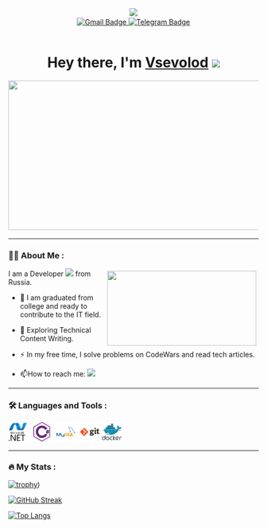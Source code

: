 <div id="header" align="center">
  <img src="https://media4.giphy.com/media/5eLDrEaRGHegx2FeF2/giphy.gif" width="100"/>
  <div id="badges">
    <a href="mailto:apollyon367@gmail.com">
      <img src="https://img.shields.io/badge/Gmail-D14836?style=for-the-badge&logo=gmail&logoColor=white" alt="Gmail Badge"/>
    </a>
    <a href="https://t.me/Apo1lyon367">
      <img src="https://img.shields.io/badge/Telegram-2CA5E0?style=for-the-badge&logo=telegram&logoColor=white" alt="Telegram Badge"/>
    </a>
  </div>
  <img src="https://komarev.com/ghpvc/?username=Apo1lyon&style=flat-square&color=blue" alt=""/>
  <h1>
    Hey there, I'm <a href=https://career.habr.com/apo1lyon target="_blank">Vsevolod</a>
    <img src="https://media.giphy.com/media/hvRJCLFzcasrR4ia7z/giphy.gif" width="30px"/>
  </h1>
</div>
<div align="center">
    <img src=https://media.giphy.com/media/9HKOmZ11tjfkk/giphy.gif width="600" height="300">
 </div>
 
---
 
### :man_technologist: About Me :

<div>
    <img src="https://media.giphy.com/media/1C8bHHJturSx2/giphy.gif" width="300" height="150" align="right" vspace="5" hspace="5">
 </div>
 
I am a Developer <img src="https://media.giphy.com/media/WUlplcMpOCEmTGBtBW/giphy.gif" width="30"> from Russia.
- :telescope: I am graduated from college and ready to contribute to the IT field.

- :seedling: Exploring Technical Content Writing.

- :zap: In my free time, I solve problems on CodeWars and read tech articles.

- :mailbox:How to reach me: <a href = "mailto:apollyon367@gmail.com"> <img src= "https://img.shields.io/badge/Gmail-D14836?style=for-the-badge&logo=gmail&logoColor=white" width="60"> </a>

---

### :hammer_and_wrench: Languages and Tools :
<div>
  <img src="https://github.com/devicons/devicon/blob/master/icons/dot-net/dot-net-original-wordmark.svg" title="Dot-net"  alt="Dot-net" width="40" height="40"/>&nbsp;
  <img src="https://github.com/devicons/devicon/blob/master/icons/csharp/csharp-line.svg" title="CsHarp"  alt="CsHarp" width="40" height="40"/>&nbsp;
  <img src="https://github.com/devicons/devicon/blob/master/icons/mysql/mysql-original-wordmark.svg" title="MySQL"  alt="MySQL" width="40" height="40"/>&nbsp;
  <img src="https://github.com/devicons/devicon/blob/master/icons/git/git-original-wordmark.svg" title="Git" **alt="Git" width="40" height="40"/>
  <img src="https://github.com/devicons/devicon/blob/master/icons/docker/docker-original-wordmark.svg" title="Docker" **alt="Docker" width="40" height="40"/>
</div>

---

### :fire: My Stats :
[![trophy](https://github-profile-trophy.vercel.app/?username=Apo1lyon&theme=onedark)](https://github.com/ryo-ma/github-profile-trophy))

[![GitHub Streak](http://github-readme-streak-stats.herokuapp.com?user=Apo1lyon&theme=dark&background=000000)](https://git.io/streak-stats)

[![Top Langs](https://github-readme-stats.vercel.app/api/top-langs/?username=Apo1lyon&layout=compact&theme=vision-friendly-dark)](https://github.com/anuraghazra/github-readme-stats)
